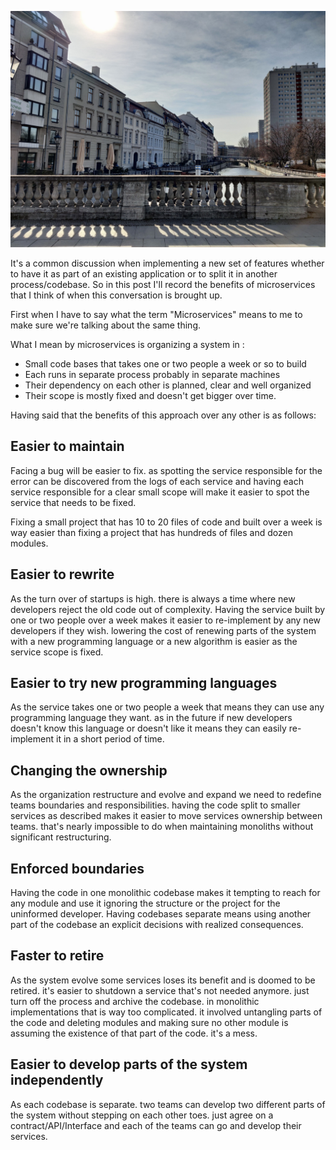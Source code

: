 ![](/public/IMG_20210310_134315.jpg)

It's a common discussion when implementing a new set of features whether to have it as part of an existing application or to split it in another process/codebase. So in this post I'll record the benefits of microservices that I think of when this conversation is brought up.

First when I have to say what the term "Microservices" means to me to make sure we're talking about the same thing.

What I mean by microservices is organizing a system in :

- Small code bases that takes one or two people a week or so to build
- Each runs in separate process probably in separate machines
- Their dependency on each other is planned, clear and well organized
- Their scope is mostly fixed and doesn't get bigger over time.

Having said that the benefits of this approach over any other is as follows:

## Easier to maintain

Facing a bug will be easier to fix. as spotting the service responsible for the error can be discovered from the logs of each service and having each service responsible for a clear small scope will make it easier to spot the service that needs to be fixed.

Fixing a small project that has 10 to 20 files of code and built over a week is way easier than fixing a project that has hundreds of files and dozen modules.

## Easier to rewrite

As the turn over of startups is high. there is always a time where new developers reject the old code out of complexity. Having the service built by one or two people over a week makes it easier to re-implement by any new developers if they wish. lowering the cost of renewing parts of the system with a new programming language or a new algorithm is easier as the service scope is fixed.

## Easier to try new programming languages

As the service takes one or two people a week that means they can use any programming language they want. as in the future if new developers doesn't know this language or doesn't like it means they can easily re-implement it in a short period of time.

## Changing the ownership

As the organization restructure and evolve and expand we need to redefine teams boundaries and responsibilities. having the code split to smaller services as described makes it easier to move services ownership between teams. that's nearly impossible to do when maintaining monoliths without significant restructuring.

## Enforced boundaries

Having the code in one monolithic codebase makes it tempting to reach for any module and use it ignoring the structure or the project for the uninformed developer. Having codebases separate means using another part of the codebase an explicit decisions with realized consequences.

## Faster to retire

As the system evolve some services loses its benefit and is doomed to be retired. it's easier to shutdown a service that's not needed anymore. just turn off the process and archive the codebase. in monolithic implementations that is way too complicated. it involved untangling parts of the code and deleting modules and making sure no other module is assuming the existence of that part of the code. it's a mess.

## Easier to develop parts of the system independently

As each codebase is separate. two teams can develop two different parts of the system without stepping on each other toes. just agree on a contract/API/Interface and each of the teams can go and develop their services.
